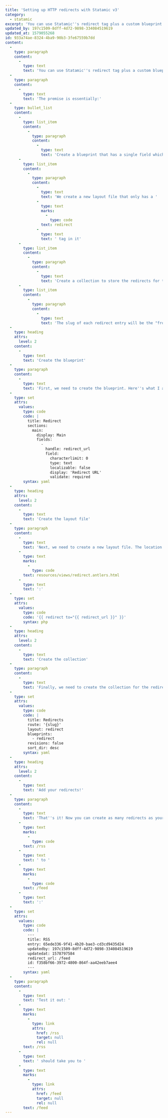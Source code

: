 ```yaml
---
title: 'Setting up HTTP redirects with Statamic v3'
category:
  - statamic
excerpt: 'You can use Statamic''s redirect tag plus a custom blueprint to setup HTTP redirects on your Statamic website.'
updated_by: 197c1509-8dff-4d72-9898-334084519619
updated_at: 1579055268
id: 933a74ae-8324-4ba9-90b3-3fe67559b7dd
content:
  -
    type: paragraph
    content:
      -
        type: text
        text: 'You can use Statamic''s redirect tag plus a custom blueprint to setup HTTP redirects on your Statamic website.'
  -
    type: paragraph
    content:
      -
        type: text
        text: 'The premise is essentially:'
  -
    type: bullet_list
    content:
      -
        type: list_item
        content:
          -
            type: paragraph
            content:
              -
                type: text
                text: 'Create a blueprint that has a single field which we''ll input our destination URL into'
      -
        type: list_item
        content:
          -
            type: paragraph
            content:
              -
                type: text
                text: 'We create a new layout file that only has a '
              -
                type: text
                marks:
                  -
                    type: code
                text: redirect
              -
                type: text
                text: ' tag in it'
      -
        type: list_item
        content:
          -
            type: paragraph
            content:
              -
                type: text
                text: 'Create a collection to store the redirects for the site'
      -
        type: list_item
        content:
          -
            type: paragraph
            content:
              -
                type: text
                text: 'The slug of each redirect entry will be the "from" URL'
  -
    type: heading
    attrs:
      level: 2
    content:
      -
        type: text
        text: 'Create the blueprint'
  -
    type: paragraph
    content:
      -
        type: text
        text: 'First, we need to create the blueprint. Here''s what I am using:'
  -
    type: set
    attrs:
      values:
        type: code
        code: |
          title: Redirect
          sections:
            main:
              display: Main
              fields:
                -
                  handle: redirect_url
                  field:
                    characterlimit: 0
                    type: text
                    localizable: false
                    display: 'Redirect URL'
                    validate: required
        syntax: yaml
  -
    type: heading
    attrs:
      level: 2
    content:
      -
        type: text
        text: 'Create the layout file'
  -
    type: paragraph
    content:
      -
        type: text
        text: 'Next, we need to create a new layout file. The location of this file depends on your site setup, but for me, the file goes in '
      -
        type: text
        marks:
          -
            type: code
        text: resources/views/redirect.antlers.html
      -
        type: text
        text: ':'
  -
    type: set
    attrs:
      values:
        type: code
        code: '{{ redirect to="{{ redirect_url }}" }}'
        syntax: php
  -
    type: heading
    attrs:
      level: 2
    content:
      -
        type: text
        text: 'Create the collection'
  -
    type: paragraph
    content:
      -
        type: text
        text: 'Finally, we need to create the collection for the redirect entries. Feel free to use the Control Panel to do this. I''ll post my collection''s YAML file for reference:'
  -
    type: set
    attrs:
      values:
        type: code
        code: |
          title: Redirects
          route: '{slug}'
          layout: redirect
          blueprints:
            - redirect
          revisions: false
          sort_dir: desc
        syntax: yaml
  -
    type: heading
    attrs:
      level: 2
    content:
      -
        type: text
        text: 'Add your redirects!'
  -
    type: paragraph
    content:
      -
        type: text
        text: 'That''s it! Now you can create as many redirects as your heart desires! Here''s a file showing how I redirect '
      -
        type: text
        marks:
          -
            type: code
        text: /rss
      -
        type: text
        text: ' to '
      -
        type: text
        marks:
          -
            type: code
        text: /feed
      -
        type: text
        text: ':'
  -
    type: set
    attrs:
      values:
        type: code
        code: |
          ---
          title: RSS
          entry: 65ede336-9f41-4b20-bae3-cd3cd9435d24
          updatedby: 197c1509-8dff-4d72-9898-334084519619
          updatedat: 1578797584
          redirect_url: /feed
          id: f358bf66-3972-4800-864f-aa42eeb7aee4
          ---
        syntax: yaml
  -
    type: paragraph
    content:
      -
        type: text
        text: 'Test it out: '
      -
        type: text
        marks:
          -
            type: link
            attrs:
              href: /rss
              target: null
              rel: null
        text: /rss
      -
        type: text
        text: ' should take you to '
      -
        type: text
        marks:
          -
            type: link
            attrs:
              href: /feed
              target: null
              rel: null
        text: /feed
---
```

